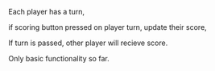 Each player has a turn,

if scoring button pressed on player turn, update their score,

If turn is passed, other player will recieve score.

Only basic functionality so far.
